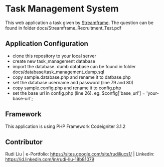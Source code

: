 
# Task Management System
This web application a task given by [Streamframe](https://www.streamframe.com/).
The question can be found in folder docs/Streamframe_Recruitment_Test.pdf


## Application Configuration
* clone this repository to your local server
* create new task_management database
* import the database. dumb database can be found in folder docs/database/task_management_dump.sql
* copy sample.database.php and rename it to datbase.php
* set the database username and password (line 79 and 80)
* copy sample.config.php and rename it to config.php
* set the base url in config.php (line 26). eg. $config['base_url'] = 'your-base-url';

## Framework
This application is using PHP Framework Codeigniter 3.1.2

## Contributor
Rudi Liu | e-Portfolio: https://sites.google.com/site/rudiliucs1/ | Linkedin: https://id.linkedin.com/in/rudi-liu-18b81079






